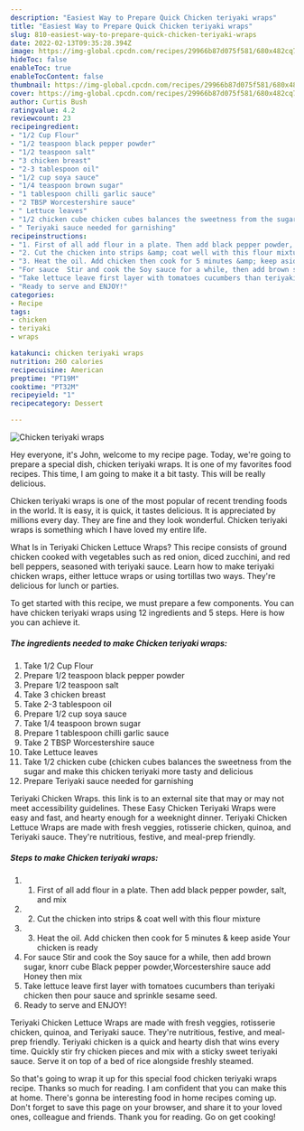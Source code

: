 ```yaml
---
description: "Easiest Way to Prepare Quick Chicken teriyaki wraps"
title: "Easiest Way to Prepare Quick Chicken teriyaki wraps"
slug: 810-easiest-way-to-prepare-quick-chicken-teriyaki-wraps
date: 2022-02-13T09:35:28.394Z
image: https://img-global.cpcdn.com/recipes/29966b87d075f581/680x482cq70/chicken-teriyaki-wraps-recipe-main-photo.jpg
hideToc: false
enableToc: true
enableTocContent: false
thumbnail: https://img-global.cpcdn.com/recipes/29966b87d075f581/680x482cq70/chicken-teriyaki-wraps-recipe-main-photo.jpg
cover: https://img-global.cpcdn.com/recipes/29966b87d075f581/680x482cq70/chicken-teriyaki-wraps-recipe-main-photo.jpg
author: Curtis Bush
ratingvalue: 4.2
reviewcount: 23
recipeingredient:
- "1/2 Cup Flour"
- "1/2 teaspoon black pepper powder"
- "1/2 teaspoon salt"
- "3 chicken breast"
- "2-3 tablespoon oil"
- "1/2 cup soya sauce"
- "1/4 teaspoon brown sugar"
- "1 tablespoon chilli garlic sauce"
- "2 TBSP Worcestershire sauce"
- " Lettuce leaves"
- "1/2 chicken cube chicken cubes balances the sweetness from the sugar and make this chicken teriyaki more tasty and delicious"
- " Teriyaki sauce needed for garnishing"
recipeinstructions:
- "1. First of all add flour in a plate. Then add black pepper powder, salt, and mix"
- "2. Cut the chicken into strips &amp; coat well with this flour mixture"
- "3. Heat the oil. Add chicken then cook for 5 minutes &amp; keep aside Your chicken is ready"
- "For sauce  Stir and cook the Soy sauce for a while, then add brown sugar, knorr cube Black pepper powder,Worcestershire sauce add Honey then mix"
- "Take lettuce leave first layer with tomatoes cucumbers than teriyaki chicken then pour sauce and sprinkle sesame seed."
- "Ready to serve and ENJOY!"
categories:
- Recipe
tags:
- chicken
- teriyaki
- wraps

katakunci: chicken teriyaki wraps 
nutrition: 260 calories
recipecuisine: American
preptime: "PT19M"
cooktime: "PT32M"
recipeyield: "1"
recipecategory: Dessert

---
```



![Chicken teriyaki wraps](https://img-global.cpcdn.com/recipes/29966b87d075f581/680x482cq70/chicken-teriyaki-wraps-recipe-main-photo.jpg)

Hey everyone, it's John, welcome to my recipe page. Today, we're going to prepare a special dish, chicken teriyaki wraps. It is one of my favorites food recipes. This time, I am going to make it a bit tasty. This will be really delicious.

Chicken teriyaki wraps is one of the most popular of recent trending foods in the world. It is easy, it is quick, it tastes delicious. It is appreciated by millions every day. They are fine and they look wonderful. Chicken teriyaki wraps is something which I have loved my entire life.

What Is in Teriyaki Chicken Lettuce Wraps? This recipe consists of ground chicken cooked with vegetables such as red onion, diced zucchini, and red bell peppers, seasoned with teriyaki sauce. Learn how to make teriyaki chicken wraps, either lettuce wraps or using tortillas two ways. They&#39;re delicious for lunch or parties.


To get started with this recipe, we must prepare a few components. You can have chicken teriyaki wraps using 12 ingredients and 5 steps. Here is how you can achieve it.

<!--inarticleads1-->

##### The ingredients needed to make Chicken teriyaki wraps:

1. Take 1/2 Cup Flour
1. Prepare 1/2 teaspoon black pepper powder
1. Prepare 1/2 teaspoon salt
1. Take 3 chicken breast
1. Take 2-3 tablespoon oil
1. Prepare 1/2 cup soya sauce
1. Take 1/4 teaspoon brown sugar
1. Prepare 1 tablespoon chilli garlic sauce
1. Take 2 TBSP Worcestershire sauce
1. Take  Lettuce leaves
1. Take 1/2 chicken cube (chicken cubes balances the sweetness from the sugar and make this chicken teriyaki more tasty and delicious
1. Prepare  Teriyaki sauce needed for garnishing


Teriyaki Chicken Wraps. this link is to an external site that may or may not meet accessibility guidelines. These Easy Chicken Teriyaki Wraps were easy and fast, and hearty enough for a weeknight dinner. Teriyaki Chicken Lettuce Wraps are made with fresh veggies, rotisserie chicken, quinoa, and Teriyaki sauce. They&#39;re nutritious, festive, and meal-prep friendly. 

<!--inarticleads2-->

##### Steps to make Chicken teriyaki wraps:

1. 1. First of all add flour in a plate. Then add black pepper powder, salt, and mix
1. 2. Cut the chicken into strips &amp; coat well with this flour mixture
1. 3. Heat the oil. Add chicken then cook for 5 minutes &amp; keep aside Your chicken is ready
1. For sauce  Stir and cook the Soy sauce for a while, then add brown sugar, knorr cube Black pepper powder,Worcestershire sauce add Honey then mix
1. Take lettuce leave first layer with tomatoes cucumbers than teriyaki chicken then pour sauce and sprinkle sesame seed.
1. Ready to serve and ENJOY!

Teriyaki Chicken Lettuce Wraps are made with fresh veggies, rotisserie chicken, quinoa, and Teriyaki sauce. They&#39;re nutritious, festive, and meal-prep friendly. Teriyaki chicken is a quick and hearty dish that wins every time. Quickly stir fry chicken pieces and mix with a sticky sweet teriyaki sauce. Serve it on top of a bed of rice alongside freshly steamed. 

So that's going to wrap it up for this special food chicken teriyaki wraps recipe. Thanks so much for reading. I am confident that you can make this at home. There's gonna be interesting food in home recipes coming up. Don't forget to save this page on your browser, and share it to your loved ones, colleague and friends. Thank you for reading. Go on get cooking!
